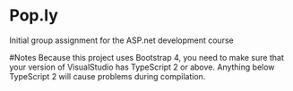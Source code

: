 # Pop.ly
Initial group assignment for the ASP.net development course

#Notes
Because this project uses Bootstrap 4, you need to make sure that your version of VisualStudio has TypeScript 2 or above. Anything below TypeScript 2 will cause problems during compilation.
